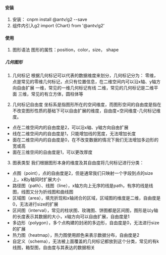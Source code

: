 #### 安装
1. 安装： cnpm install @antv/g2 --save
2. 组件内引入g2  import {Chart} from '@antv/g2'

#### 使用
1. 图形语法
图形的属性：position，color，size， shape

##### 几何图形
1. 几何标记
根据几何标记可以代表的数据维度来划分，几何标记分为：
零维，点是常见的零维几何标记，点只有位置信息，在二维空间内可以沿x轴、y轴方向自由扩展
一维，常见的一维几何标记有线
二维，常见的几何标记是二维平面
三维，常见的有立方体，圆柱体等

2. 几何标记自由度
坐标系是指图形所在的空间维度，而图形空间的自由度是指在不改变图形性质的基础下可以自由扩展的维度，自由度=空间维度-几何标记维度。
- 点在二维空间内的自由度是2，可以沿x轴、y轴方向自由扩展
- 线在二维空间内的自由度是1，只能增加线的宽度，无法增加长度
- 面在二维空间内的自由度是0，在不改变数据的情况下我们无法增加多边形的宽或高
- 面在三维空间的自由度是1，可以更改厚度

3. 图表类型
我们根据图形本身的维度及其自由度将几何标记进行分类：
- 点图（point），点的自由度是2，但是通常我们只映射一个字段到点的size上，x和y轴同时扩展大小
- 路径图（path）、线图（line），x轴方向上无序的线是path，有序的线是线图，线图又分为折线图和曲线图
- 区域图（area），填充折现和x轴闭合的区域，区域图的维度是二维，自由度是0，无法进行size的扩展
- 区间图（interval），常见的柱状图、玫瑰图、饼图都是区间图，图形是以y轴的长度表示其数据的大小，x轴方向可以自由扩展，自由度是1
- 多边形（polygon），多个点构建的封闭的多边形，自由度是0，无法进行size的扩展
- 热力图（heatmap），热力图使用颜色来表示数据分布，自由度是2
- 自定义（schema），无法被上面覆盖的几何标记都放到这个分类，常见的有k线图，箱型图，自由度与其表达的数据相关